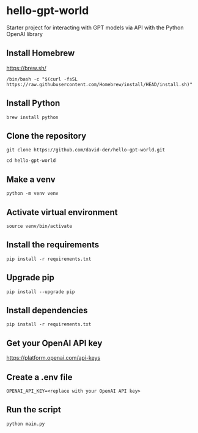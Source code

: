 # hello-gpt-world
Starter project for interacting with GPT models via API with the Python OpenAI library

## Install Homebrew
https://brew.sh/
```
/bin/bash -c "$(curl -fsSL https://raw.githubusercontent.com/Homebrew/install/HEAD/install.sh)"
```

## Install Python
```
brew install python
```

## Clone the repository
```
git clone https://github.com/david-der/hello-gpt-world.git

cd hello-gpt-world
```

## Make a venv
```
python -m venv venv
```

## Activate virtual environment
```
source venv/bin/activate
```

## Install the requirements
```
pip install -r requirements.txt
```

## Upgrade pip
```
pip install --upgrade pip
```

## Install dependencies
```
pip install -r requirements.txt
```

## Get your OpenAI API key
https://platform.openai.com/api-keys

## Create a .env file
```
OPENAI_API_KEY=<replace with your OpenAI API key>
```

## Run the script
```
python main.py
```
